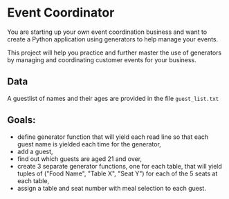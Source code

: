 # Event Coordinator

You are starting up your own event coordination business and want to create a Python application using generators to help manage your events.

This project will help you practice and further master the use of generators by managing and coordinating customer events for your business.

## Data
A guestlist of names and their ages are provided in the file `guest_list.txt`

## Goals:
- define generator function that will yield each read line so that each guest name is yielded each time for the generator,
- add a guest,
- find out which guests are aged 21 and over, 
- create 3 separate generator functions, one for each table, that will yield tuples of ("Food Name", "Table X", "Seat Y") for each of the 5 seats at each table, 
- assign a table and seat number with meal selection to each guest.